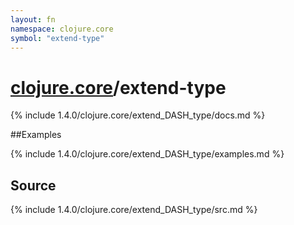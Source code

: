 ```yaml
---
layout: fn
namespace: clojure.core
symbol: "extend-type"
---
```


# [clojure.core](../)/extend-type

{% include 1.4.0/clojure.core/extend_DASH_type/docs.md %}

##Examples

{% include 1.4.0/clojure.core/extend_DASH_type/examples.md %}
## Source
{% include 1.4.0/clojure.core/extend_DASH_type/src.md %}


